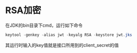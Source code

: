 # RSA加密
在JDK的bin目录下cmd，运行如下命令
```java
keytool -genkey -alias jwt -keyalg RSA -keystore jwt.jks
```
其运行时输入的key值就是接口所用到的client_secret的值